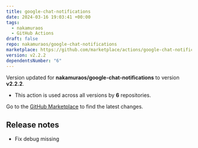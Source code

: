 ```yaml
---
title: google-chat-notifications
date: 2024-03-16 19:03:41 +00:00
tags:
  - nakamuraos
  - GitHub Actions
draft: false
repo: nakamuraos/google-chat-notifications
marketplace: https://github.com/marketplace/actions/google-chat-notifications
version: v2.2.2
dependentsNumber: "6"
---
```



Version updated for **nakamuraos/google-chat-notifications** to version **v2.2.2**.
- This action is used across all versions by **6** repositories.

Go to the [GitHub Marketplace](https://github.com/marketplace/actions/google-chat-notifications) to find the latest changes.

## Release notes

- Fix debug missing
